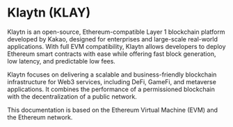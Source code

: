 # Klaytn (KLAY)

Klaytn is an open-source, Ethereum-compatible Layer 1 blockchain platform developed by Kakao, designed for enterprises and large-scale real-world applications. With full EVM compatibility, Klaytn allows developers to deploy Ethereum smart contracts with ease while offering fast block generation, low latency, and predictable low fees.

Klaytn focuses on delivering a scalable and business-friendly blockchain infrastructure for Web3 services, including DeFi, GameFi, and metaverse applications. It combines the performance of a permissioned blockchain with the decentralization of a public network.

This documentation is based on the Ethereum Virtual Machine (EVM) and the Ethereum network.

<!--@include: ./_evm.md-->
